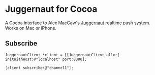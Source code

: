 # Juggernaut for Cocoa

A Cocoa interface to Alex MacCaw's [Juggernaut](https://github.com/maccman/juggernaut) realtime push system.  Works on Mac or iPhone.

## Subscribe

    JuggernautClient *client = [[JuggernautClient alloc] initWithHost:@"localhost" port:8080];

    [client subscribe:@"channel1"];

